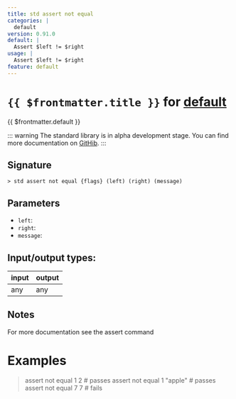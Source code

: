 ```yaml
---
title: std assert not equal
categories: |
  default
version: 0.91.0
default: |
  Assert $left != $right
usage: |
  Assert $left != $right
feature: default
---
```

<!-- This file is automatically generated. Please edit the command in https://github.com/nushell/nushell instead. -->

# `{{ $frontmatter.title }}` for [default](/commands/categories/default.md)

<div class='command-title'>{{ $frontmatter.default }}</div>


::: warning
The standard library is in alpha development stage. You can find more documentation on [GitHib](https://github.com/nushell/nushell/tree/main/crates/nu-std).
:::
## Signature

```> std assert not equal {flags} (left) (right) (message)```

## Parameters

 -  `left`:
 -  `right`:
 -  `message`:


## Input/output types:

| input | output |
| ----- | ------ |
| any   | any    |

## Notes
For more documentation see the assert command

# Examples

> assert not equal 1 2 # passes
> assert not equal 1 "apple" # passes
> assert not equal 7 7 # fails